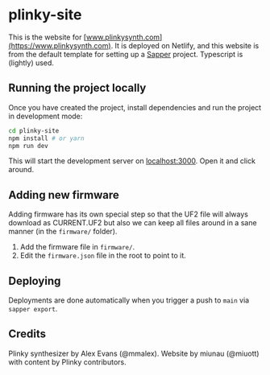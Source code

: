 # plinky-site

This is the website for [www.plinkysynth.com](https://www.plinkysynth.com). It is deployed on Netlify, and this website is from the default template for setting up a [Sapper](https://github.com/sveltejs/sapper) project. Typescript is (lightly) used.

## Running the project locally

Once you have created the project, install dependencies and run the project in development mode:

```bash
cd plinky-site
npm install # or yarn
npm run dev
```

This will start the development server on [localhost:3000](http://localhost:3000). Open it and click around.

## Adding new firmware

Adding firmware has its own special step so that the UF2 file will always download as CURRENT.UF2 but also we can keep all files around in a sane manner (in the `firmware/` folder).

1. Add the firmware file in `firmware/`.
2. Edit the `firmware.json` file in the root to point to it.

## Deploying

Deployments are done automatically when you trigger a push to `main` via `sapper export`.

## Credits

Plinky synthesizer by Alex Evans (@mmalex). Website by miunau (@miuott) with content by Plinky contributors.
